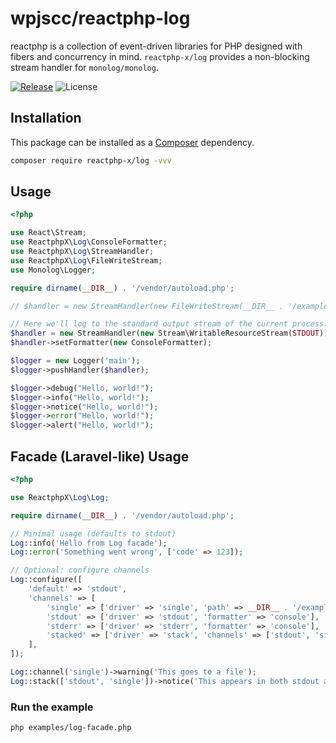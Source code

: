 
# wpjscc/reactphp-log

reactphp is a collection of event-driven libraries for PHP designed with fibers and concurrency in mind.
`reactphp-x/log` provides a non-blocking stream handler for `monolog/monolog`.

[![Release](https://img.shields.io/github/release/amphp/log.svg?style=flat-square)](https://github.com/amphp/log/releases)
![License](https://img.shields.io/badge/license-MIT-blue.svg?style=flat-square)

## Installation

This package can be installed as a [Composer](https://getcomposer.org/) dependency.

```bash
composer require reactphp-x/log -vvv
```

## Usage

```php
<?php

use React\Stream;
use ReactphpX\Log\ConsoleFormatter;
use ReactphpX\Log\StreamHandler;
use ReactphpX\Log\FileWriteStream;
use Monolog\Logger;

require dirname(__DIR__) . '/vendor/autoload.php';

// $handler = new StreamHandler(new FileWriteStream(__DIR__ . '/example.log'));

// Here we'll log to the standard output stream of the current process:
$handler = new StreamHandler(new Stream\WritableResourceStream(STDOUT));
$handler->setFormatter(new ConsoleFormatter);

$logger = new Logger('main');
$logger->pushHandler($handler);

$logger->debug("Hello, world!");
$logger->info("Hello, world!");
$logger->notice("Hello, world!");
$logger->error("Hello, world!");
$logger->alert("Hello, world!");
```

## Facade (Laravel-like) Usage

```php
<?php

use ReactphpX\Log\Log;

require dirname(__DIR__) . '/vendor/autoload.php';

// Minimal usage (defaults to stdout)
Log::info('Hello from Log facade');
Log::error('Something went wrong', ['code' => 123]);

// Optional: configure channels
Log::configure([
    'default' => 'stdout',
    'channels' => [
        'single' => ['driver' => 'single', 'path' => __DIR__ . '/example.log', 'formatter' => 'line'],
        'stdout' => ['driver' => 'stdout', 'formatter' => 'console'],
        'stderr' => ['driver' => 'stderr', 'formatter' => 'console'],
        'stacked' => ['driver' => 'stack', 'channels' => ['stdout', 'single']],
    ],
]);

Log::channel('single')->warning('This goes to a file');
Log::stack(['stdout', 'single'])->notice('This appears in both stdout and file');
```

### Run the example

```bash
php examples/log-facade.php
```
